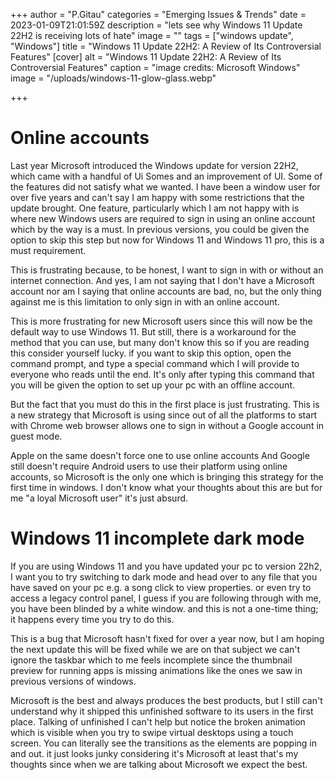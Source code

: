 +++
author = "P.Gitau"
categories = "Emerging Issues & Trends"
date = 2023-01-09T21:01:59Z
description = "lets see why Windows 11 Update 22H2 is receiving lots of hate"
image = ""
tags = ["windows update", "Windows"]
title = "Windows 11 Update 22H2: A Review of Its Controversial Features"
[cover]
alt = "Windows 11 Update 22H2: A Review of Its Controversial Features"
caption = "image credits: Microsoft Windows"
image = "/uploads/windows-11-glow-glass.webp"

+++
# Online accounts

Last year Microsoft introduced the Windows update for version 22H2, which came with a handful of Ui Somes and an improvement of UI. Some of the features did not satisfy what we wanted. I have been a window user for over five years and can't say I am happy with some restrictions that the update brought. One feature, particularly which I am not happy with is where new Windows users are required to sign in using an online account which by the way is a must. In previous versions, you could be given the option to skip this step but now for Windows 11 and Windows 11 pro, this is a must requirement.

This is frustrating because, to be honest, I want to sign in with or without an internet connection. And yes, I am not saying that I don't have a Microsoft account nor am I saying that online accounts are bad, no, but the only thing against me is this limitation to only sign in with an online account.

This is more frustrating for new Microsoft users since this will now be the default way to use Windows 11. But still, there is a workaround for the method that you can use, but many don't know this so if you are reading this consider yourself lucky. if you want to skip this option, open the command prompt, and type a special command which I will provide to everyone who reads until the end. It's only after typing this command that you will be given the option to set up your pc with an offline account.

But the fact that you must do this in the first place is just frustrating. This is a new strategy that Microsoft is using since out of all the platforms to start with Chrome web browser allows one to sign in without a Google account in guest mode.

Apple on the same doesn't force one to use online accounts And Google still doesn't require Android users to use their platform using online accounts, so Microsoft is the only one which is bringing this strategy for the first time in windows. I don't know what your thoughts about this are but for me "a loyal Microsoft user" it's just absurd.

# Windows 11 incomplete dark mode

If you are using Windows 11 and you have updated your pc to version 22h2, I want you to try switching to dark mode and head over to any file that you have saved on your pc e.g. a song click to view properties. or even try to access a legacy control panel, I guess if you are following through with me, you have been blinded by a white window. and this is not a one-time thing; it happens every time you try to do this.

This is a bug that Microsoft hasn't fixed for over a year now, but I am hoping the next update this will be fixed while we are on that subject we can't ignore the taskbar which to me feels incomplete since the thumbnail preview for running apps is missing animations like the ones we saw in previous versions of windows.

Microsoft is the best and always produces the best products, but I still can't understand why it shipped this unfinished software to its users in the first place. Talking of unfinished I can't help but notice the broken animation which is visible when you try to swipe virtual desktops using a touch screen. You can literally see the transitions as the elements are popping in and out. it just looks junky considering it's Microsoft at least that's my thoughts since when we are talking about Microsoft we expect the best.